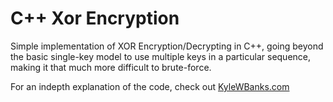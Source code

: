 C++ Xor Encryption
==================

Simple implementation of XOR Encryption/Decrypting in C++, going beyond the basic single-key model to use multiple keys in a particular sequence, making it that much more difficult to brute-force.


For an indepth explanation of the code, check out [KyleWBanks.com](http://kylewbanks.com/git@github.com:KyleBanks/CppXorEncryption.git)
